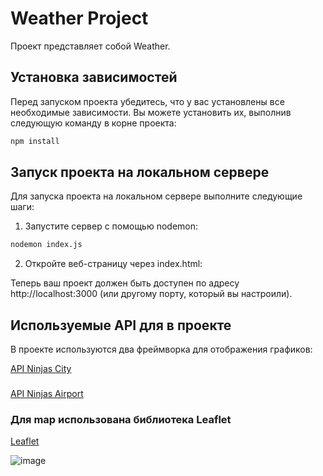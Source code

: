 # Weather Project

Проект представляет собой Weather.

## Установка зависимостей

Перед запуском проекта убедитесь, что у вас установлены все необходимые зависимости. Вы можете установить их, выполнив следующую команду в корне проекта:

```bash
npm install
```

## Запуск проекта на локальном сервере
Для запуска проекта на локальном сервере выполните следующие шаги:

1. Запустите сервер с помощью nodemon:
```bash
nodemon index.js
```

2. Откройте веб-страницу через index.html:
   
Теперь ваш проект должен быть доступен по адресу http://localhost:3000 (или другому порту, который вы настроили).

## Используемые API для в проекте
В проекте используются два фреймворка для отображения графиков:

[API Ninjas City](https://api-ninjas.com/api/city)
###
[API Ninjas Airport](https://api-ninjas.com/api/airports)

### Для map использована библиотека Leaflet
[Leaflet](https://leafletjs.com/index.html)


![image](https://github.com/johnsukadoe/weatherBACK/assets/116514476/d3a5a09e-b308-462b-ae48-c988c3941bb7)


